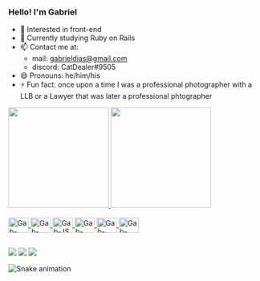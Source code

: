 ### Hello! I'm Gabriel

- 🔭 Interested in front-end
- 🌱 Currently studying Ruby on Rails
- 📫 Contact me at:
  -   mail: gabrieldias@gmail.com 
  -   discord: CatDealer#9505
- 😄 Pronouns: he/him/his
- ⚡ Fun fact: once upon a time I was a professional photographer with a LLB or a Lawyer that was later a professional phtographer

<div>
  <a href="https://github.com/gabdiasx">
  <img height="200em" src="https://github-readme-stats.vercel.app/api?username=gabdiasx&show_icons=true&theme=Modernist&include_all_commits=true&count_private=true">
  <img height="200em" src="https://github-readme-stats.vercel.app/api/top-langs/?username=gabdiasx&layout=compact&langs_count=16&theme=Modernist">
</div>
  
<div style="display: inline_block"><br>
  <img align="center" alt="Gab-HTML" height="30" width="40" src="https://cdn.jsdelivr.net/gh/devicons/devicon/icons/html5/html5-original.svg">
  <img align="center" alt="Gab-CSS" height="30" width="40" src="https://cdn.jsdelivr.net/gh/devicons/devicon/icons/css3/css3-original.svg">
  <img align="center" alt="Gab-JS" height="30" width="40" src="https://cdn.jsdelivr.net/gh/devicons/devicon/icons/javascript/javascript-original.svg">
  <img align="center" alt="Gab-Ruby" height="30" width="40" src="https://cdn.jsdelivr.net/gh/devicons/devicon/icons/ruby/ruby-plain.svg">
  <img align="center" alt="Gab-rails" height="30" width="40" src="https://cdn.jsdelivr.net/gh/devicons/devicon/icons/rails/rails-plain.svg">
  <img align="center" alt="Gab-Python" height="30" width="40" src="https://cdn.jsdelivr.net/gh/devicons/devicon/icons/python/python-original.svg">
</div>
  
##
  
<div>
  <a href="https://instagram.com/diasgab" target="_blank"><img src="https://img.shields.io/badge/-Instagram-%23E4405F?style=for-the-badge&logo=instagram&logoColor=white" target="_blank"></a>
  <a href = "mailto:gabrieldias@gmail.com"><img src="https://img.shields.io/badge/Gmail-D14836?style=for-the-badge&logo=gmail&logoColor=white" target="_blank"></a>
  <a href="https://www.linkedin.com/in/gdto/" target="_blank"><img src="https://img.shields.io/badge/-LinkedIn-%230077B5?style=for-the-badge&logo=linkedin&logoColor=white" target="_blank"></a>   
</div>
  
![Snake animation](https://github.com/gabdiasx/gabdiasx/blob/output/github-contribution-grid-snake.svg)

